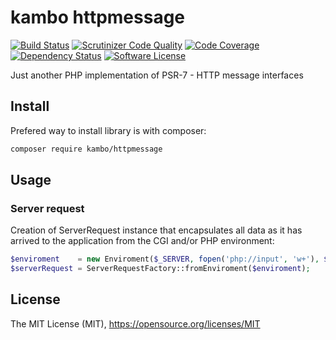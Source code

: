 # kambo httpmessage
[![Build Status](https://img.shields.io/travis/kambo-1st/HttpMessage.svg?branch=master&style=flat-square)](https://travis-ci.org/kambo-1st/HttpMessage)
[![Scrutinizer Code Quality](https://img.shields.io/scrutinizer/g/kambo-1st/HttpMessage.svg?style=flat-square)](https://scrutinizer-ci.com/g/kambo-1st/HttpMessage/?branch=master)
[![Code Coverage](https://img.shields.io/scrutinizer/coverage/g/kambo-1st/HttpMessage.svg?style=flat-square)](https://scrutinizer-ci.com/g/kambo-1st/HttpMessage/)
[![Dependency Status](https://www.versioneye.com/user/projects/5761a83a0a82b20053182cce/badge.svg?style=flat)](https://www.versioneye.com/user/projects/5761a83a0a82b20053182cce)
[![Software License](https://img.shields.io/badge/license-MIT-brightgreen.svg?style=flat-square)](LICENSE)

Just another PHP implementation of PSR-7 - HTTP message interfaces

## Install

Prefered way to install library is with composer:
```sh
composer require kambo/httpmessage
```

## Usage

### Server request
Creation of ServerRequest instance that encapsulates all data as it has arrived to the
application from the CGI and/or PHP environment:

```php
$enviroment    = new Enviroment($_SERVER, fopen('php://input', 'w+'), $_COOKIE, $_FILES);
$serverRequest = ServerRequestFactory::fromEnviroment($enviroment);
```

## License
The MIT License (MIT), https://opensource.org/licenses/MIT